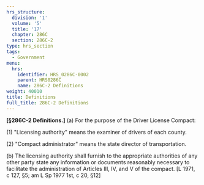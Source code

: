 ```yaml
---
hrs_structure:
  division: '1'
  volume: '5'
  title: '17'
  chapter: 286C
  section: 286C-2
type: hrs_section
tags:
  - Government
menu:
  hrs:
    identifier: HRS_0286C-0002
    parent: HRS0286C
    name: 286C-2 Definitions
weight: 40010
title: Definitions
full_title: 286C-2 Definitions
---
```

**[§286C-2 Definitions.]** (a) For the purpose of the Driver License Compact:

(1) "Licensing authority" means the examiner of drivers of each county.

(2) "Compact administrator" means the state director of transportation.

(b) The licensing authority shall furnish to the appropriate authorities of any other party state any information or documents reasonably necessary to facilitate the administration of Articles III, IV, and V of the compact. [L 1971, c 127, §5; am L Sp 1977 1st, c 20, §12]